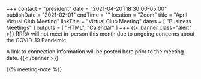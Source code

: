 +++
contact = "president"
date = "2021-04-20T18:30:00-05:00"
publishDate = "2021-02-01"
endTime = ""
location = "Zoom"
title = "April Virtual Club Meeting"
linkTitle = "Virtual Club Meeting"
dates = [ "Business Meetings" ]
outputs = [ "HTML", "Calendar" ]
+++
{{< banner class="alert" >}}
RRRA will not meet in-person this month due to ongoing concerns
about the COVID-19 Pandemic.

A link to connection information will be posted here prior to the meeting date.
{{< /banner >}}

{{% meeting-note %}}
